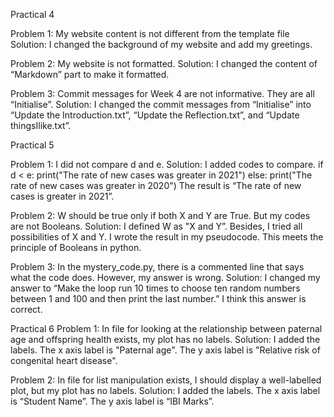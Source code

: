 Practical 4

Problem 1: My website content is not different from the template file
Solution: I changed the background of my website and add my greetings.

Problem 2: My website is not formatted.
Solution: I changed the content of “Markdown” part to make it formatted.

Problem 3: Commit messages for Week 4 are not informative. They are all “Initialise”.
Solution: I changed the commit messages from “Initialise” into “Update the Introduction.txt”, “Update the Reflection.txt”, and “Update thingsIlike.txt”.

Practical 5

Problem 1: I did not compare d and e.
Solution: I added codes to compare.
          if d < e:
	  print("The rate of new cases was greater in 2021")
	else:
	  print("The rate of new cases was greater in 2020")
The result is “The rate of new cases is greater in 2021”.

Problem 2: W should be true only if both X and Y are True. But my codes are not Booleans.
Solution: I defined W as "X and Y”. Besides, I tried all possibilities of X and Y. I wrote the result in my pseudocode. This meets the principle of Booleans in python.

Problem 3: In the mystery_code.py, there is a commented line that says what the code does. However, my answer is wrong.
Solution: I changed my answer to “Make the loop run 10 times to choose ten random numbers between 1 and 100 and then print the last number.” I think this answer is correct.

Practical 6
Problem 1: In file for looking at the relationship between paternal age and offspring health exists, my plot has no labels.
Solution: I added the labels. The x axis label is "Paternal age". The y axis label is "Relative risk of congenital heart disease".

Problem 2: In file for list manipulation exists, I should display a well-labelled plot, but my plot has no labels.
Solution: I added the labels. The x axis label is “Student Name”. The y axis label is “IBI Marks”.
